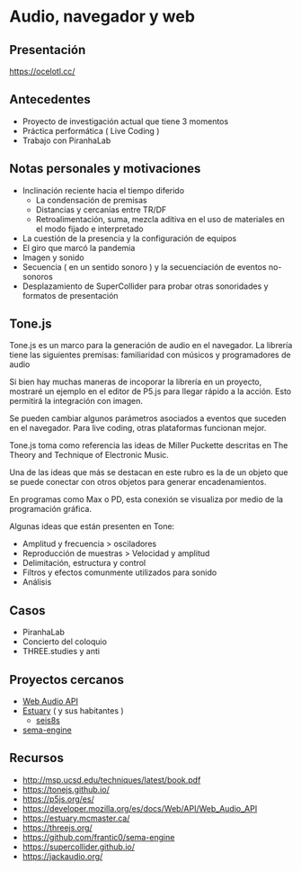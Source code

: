 # Audio, navegador y web

## Presentación

https://ocelotl.cc/

## Antecedentes

- Proyecto de investigación actual que tiene 3 momentos
- Práctica performática ( Live Coding )
- Trabajo con PiranhaLab

## Notas personales y motivaciones

- Inclinación reciente hacia el tiempo diferido
  - La condensación de premisas
  - Distancias y cercanías entre TR/DF
  - Retroalimentación, suma, mezcla aditiva en el uso de materiales en el modo fijado e interpretado
- La cuestión de la presencia y la configuración de equipos 
- El giro que marcó la pandemia
- Imagen y sonido 
- Secuencia ( en un sentido sonoro ) y la secuenciación de eventos no-sonoros 
- Desplazamiento de SuperCollider para probar otras sonoridades y formatos de presentación

## Tone.js

Tone.js es un marco para la generación de audio en el navegador. La librería tiene las siguientes premisas: familiaridad con músicos y programadores de audio

Si bien hay muchas maneras de incoporar la librería en un proyecto, mostraré un ejemplo en el editor de P5.js para llegar rápido a la acción. Esto permitirá la integración con imagen. 

Se pueden cambiar algunos parámetros asociados a eventos que suceden en el navegador. Para live coding, otras plataformas funcionan mejor. 

Tone.js toma como referencia las ideas de Miller Puckette descritas en The Theory and Technique of Electronic Music.

Una de las ideas que más se destacan en este rubro es la de un objeto que se puede conectar con otros objetos para generar encadenamientos.

En programas como Max o PD, esta conexión se visualiza por medio de la programación gráfica.

Algunas ideas que están presenten en Tone:

- Amplitud y frecuencia > osciladores 
- Reproducción de muestras > Velocidad y amplitud 
- Delimitación, estructura y control 
- Filtros y efectos comunmente utilizados para sonido
- Análisis 

## Casos

- PiranhaLab
- Concierto del coloquio
- THREE.studies y anti

## Proyectos cercanos

- [Web Audio API](https://developer.mozilla.org/es/docs/Web/API/Web_Audio_API)
- [Estuary](https://estuary.mcmaster.ca/) ( y sus habitantes )
  - [seis8s](https://github.com/luisnavarrodelangel/seis8s)
- [sema-engine](https://github.com/frantic0/sema-engine)

## Recursos

- http://msp.ucsd.edu/techniques/latest/book.pdf
- https://tonejs.github.io/
- https://p5js.org/es/
- https://developer.mozilla.org/es/docs/Web/API/Web_Audio_API
- https://estuary.mcmaster.ca/
- https://threejs.org/
- https://github.com/frantic0/sema-engine
- https://supercollider.github.io/
- https://jackaudio.org/
